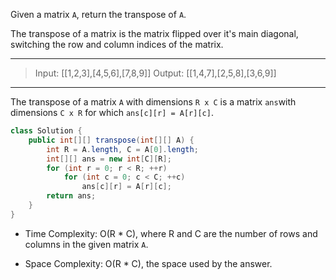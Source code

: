 Given a matrix `A`, return the transpose of `A`.

The transpose of a matrix is the matrix flipped over it's main diagonal, switching the row and column indices of the matrix.

---

> Input: [[1,2,3],[4,5,6],[7,8,9]]
> Output: [[1,4,7],[2,5,8],[3,6,9]]

---

The transpose of a matrix `A` with dimensions `R x C` is a matrix `ans`with dimensions `C x R` for which `ans[c][r] = A[r][c]`.

```java
class Solution {
    public int[][] transpose(int[][] A) {
        int R = A.length, C = A[0].length;
        int[][] ans = new int[C][R];
        for (int r = 0; r < R; ++r)
            for (int c = 0; c < C; ++c) 
                ans[c][r] = A[r][c];
        return ans;
    }
}
```

- Time Complexity: O(R * C), where R and C are the number of rows and columns in the given matrix `A`.

- Space Complexity: O(R * C), the space used by the answer. 

  